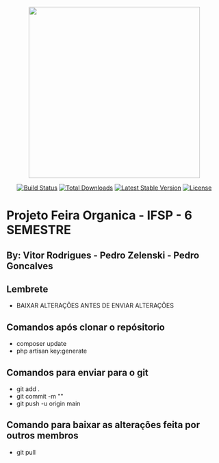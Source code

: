 <p align="center"><a href="https://laravel.com" target="_blank"><img src="https://raw.githubusercontent.com/laravel/art/master/logo-lockup/5%20SVG/2%20CMYK/1%20Full%20Color/laravel-logolockup-cmyk-red.svg" width="400"></a></p>

<p align="center">
<a href="https://travis-ci.org/laravel/framework"><img src="https://travis-ci.org/laravel/framework.svg" alt="Build Status"></a>
<a href="https://packagist.org/packages/laravel/framework"><img src="https://img.shields.io/packagist/dt/laravel/framework" alt="Total Downloads"></a>
<a href="https://packagist.org/packages/laravel/framework"><img src="https://img.shields.io/packagist/v/laravel/framework" alt="Latest Stable Version"></a>
<a href="https://packagist.org/packages/laravel/framework"><img src="https://img.shields.io/packagist/l/laravel/framework" alt="License"></a>
</p>


# Projeto Feira Organica - IFSP - 6 SEMESTRE

## By: Vitor Rodrigues - Pedro Zelenski - Pedro Goncalves
## Lembrete

- BAIXAR ALTERAÇÕES ANTES DE ENVIAR ALTERAÇÕES

## Comandos após clonar o repósitorio


- composer update
- php artisan key:generate


## Comandos para enviar para o git

- git add .
- git commit -m ""
- git push -u origin main 

## Comando para baixar as alterações feita por outros membros

- git pull
